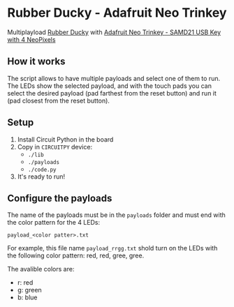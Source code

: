 # Rubber Ducky - Adafruit Neo Trinkey

Multiplayload [Rubber Ducky](https://shop.hak5.org/products/usb-rubber-ducky) with [Adafruit Neo Trinkey - SAMD21 USB Key with 4 NeoPixels](https://www.adafruit.com/product/4870)

## How it works

The script allows to have multiple payloads and select one of them to run. The LEDs show the selected payload, and with the touch pads you can select the desired payload (pad farthest from the reset button) and run it (pad closest from the reset button).

## Setup

1. Install Circuit Python in the board
2. Copy in `CIRCUITPY` device:
    - `./lib`
    - `./payloads`
    - `./code.py`
3. It's ready to run!

## Configure the payloads

The name of the payloads must be in the `payloads` folder and must end with the color pattern for the 4 LEDs:

```text
payload_<color patter>.txt
```

For example, this file name `payload_rrgg.txt` shold turn on the LEDs with the following color pattern: red, red, gree, gree.

The avalible colors are:

- r: red
- g: green
- b: blue
